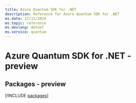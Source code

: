 ```yaml
---
title: Azure Quantum SDK for .NET
description: Reference for Azure Quantum SDK for .NET
ms.date: 12/11/2024
ms.topic: reference
ms.devlang: dotnet
ms.service: quantum
---
```

# Azure Quantum SDK for .NET - preview
## Packages - preview
[!INCLUDE [packages](quantum-index.md)]
